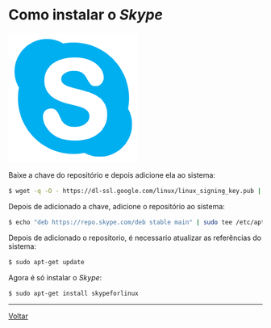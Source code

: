 # Como instalar o _Skype_

![Skype logo](img/skype_logo.png)

Baixe a chave do repositório e depois adicione ela ao sistema:
```bash
$ wget -q -O - https://dl-ssl.google.com/linux/linux_signing_key.pub | sudo apt-key add -
```

Depois de adicionado a chave, adicione o repositório ao sistema:
```bash
$ echo "deb https://repo.skype.com/deb stable main" | sudo tee /etc/apt/sources.list.d/skypeforlinux.list
```

Depois de adicionado o repositorio, é necessario atualizar as referências do sistema:
```bash
$ sudo apt-get update
```

Agora é só instalar o _Skype_:
```bash
$ sudo apt-get install skypeforlinux
```

-----

[Voltar](README.md)